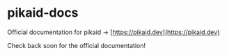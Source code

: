 # pikaid-docs
Official documentation for pikaid → [https://pikaid.dev](https://pikaid.dev)

Check back soon for the official documentation!
